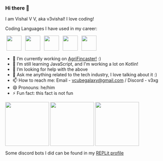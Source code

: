 ### Hi there 👋
I am Vishal V V, aka v3vishal! I love coding!

Coding Languages I have used in my career:

<img width=48 height=48 hspace=4 src="https://cdn.jsdelivr.net/gh/devicons/devicon@latest/icons/html5/html5-original.svg" /> <img width=48 height=48 hspace=4 src="https://cdn.jsdelivr.net/gh/devicons/devicon@latest/icons/css3/css3-original.svg" /> <img width=48 height=48 hspace=4 src="https://cdn.jsdelivr.net/gh/devicons/devicon@latest/icons/javascript/javascript-original.svg" /> <img width=48 height=48 hspace=4 src="https://cdn.jsdelivr.net/gh/devicons/devicon@latest/icons/python/python-original.svg" /> <img width=48 height=48 hspace=4 src="https://cdn.jsdelivr.net/gh/devicons/devicon@latest/icons/kotlin/kotlin-original.svg" />

- 🔭 I’m currently working on [AgriFincaster!](https://github.com/v3vishal/agri-fincaster) :)
- 🌱 I’m still learning JavaScript, and I'm working a lot on Kotlin!
- 🤔 I’m looking for help with the above
- 💬 Ask me anything related to the tech industry, I love talking about it :)
- 📫 How to reach me: Email - vcubegalaxy@gmail.com / Discord - v3xg
- 😄 Pronouns: he/him
- ⚡ Fun fact: this fact is not fun

<img height=140 align="center" src="https://github-readme-stats.vercel.app/api?username=v3vishal&title_color=C5FCFF&icon_color=F7CDFF&show_icons=true&text_color=BFE3FF&bg_color=122039&hide_border=true&border_radius=10"/> <img height=140 align="center" src="https://github-readme-stats.vercel.app/api/top-langs?username=v3vishal&title_color=C5FCFF&icon_color=F7CDFF&show_icons=true&text_color=BFE3FF&bg_color=122039&hide_border=true&border_radius=7&layout=compact&langs_count=4&card_width=200&hide=vim%20script" /> <img height=140 align="center" src="https://streak-stats.demolab.com?user=v3vishal&theme=dark&hide_border=true&border_radius=10&card_width=300&background=122039&fire=F7CDFF&ring=F7CDFF&currStreakLabel=BFE3FF&sideLabels=BFE3FF&sideNums=C5FCFF&hide_longest_streak=true" />

Some discord bots I did can be found in my [REPLit profile](https://replit.com/@VishalVV)

<!--
**v3vishal/v3vishal** is a ✨ _special_ ✨ repository because its `README.md` (this file) appears on your GitHub profile.

Here are some ideas to get you started:

- 🔭 I’m currently working on ...
- 🌱 I’m currently learning ...
- 👯 I’m looking to collaborate on ...
- 🤔 I’m looking for help with ...
- 💬 Ask me about ...
- 📫 How to reach me: ...
- 😄 Pronouns: ...
- ⚡ Fun fact: ...
-->
